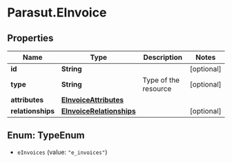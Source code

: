 # Parasut.EInvoice

## Properties
Name | Type | Description | Notes
------------ | ------------- | ------------- | -------------
**id** | **String** |  | [optional] 
**type** | **String** | Type of the resource | [optional] 
**attributes** | [**EInvoiceAttributes**](EInvoiceAttributes.md) |  | 
**relationships** | [**EInvoiceRelationships**](EInvoiceRelationships.md) |  | [optional] 


<a name="TypeEnum"></a>
## Enum: TypeEnum


* `eInvoices` (value: `"e_invoices"`)




